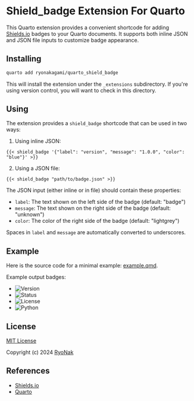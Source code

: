 # Shield_badge Extension For Quarto

This Quarto extension provides a convenient shortcode for adding [Shields.io](https://shields.io/) badges to your Quarto documents. It supports both inline JSON and JSON file inputs to customize badge appearance.

## Installing

```bash
quarto add ryonakagami/quarto_shield_badge
```

This will install the extension under the `_extensions` subdirectory.
If you're using version control, you will want to check in this directory.

## Using

The extension provides a `shield_badge` shortcode that can be used in two ways:

1. Using inline JSON:

```qmd
{{< shield_badge '{"label": "version", "message": "1.0.0", "color": "blue"}' >}}
```

2. Using a JSON file:

```qmd
{{< shield_badge "path/to/badge.json" >}}
```

The JSON input (either inline or in file) should contain these properties:

- `label`: The text shown on the left side of the badge (default: "badge")
- `message`: The text shown on the right side of the badge (default: "unknown")
- `color`: The color of the right side of the badge (default: "lightgrey")

Spaces in `label` and `message` are automatically converted to underscores.

## Example

Here is the source code for a minimal example: [example.qmd](example.qmd).

Example output badges:

- ![Version](https://img.shields.io/badge/version-1.0.0-blue)
- ![Status](https://img.shields.io/badge/status-stable-green)
- ![License](https://img.shields.io/badge/license-MIT-orange)
- ![Python](https://img.shields.io/badge/python-3.11.8-blue)

## License

[MIT License](./LICENSE)

Copyright (c) 2024 [RyoNak](https://github.com/RyoNakagami)

## References

- [Shields.io](https://shields.io/)
- [Quarto](https://quarto.org/)
